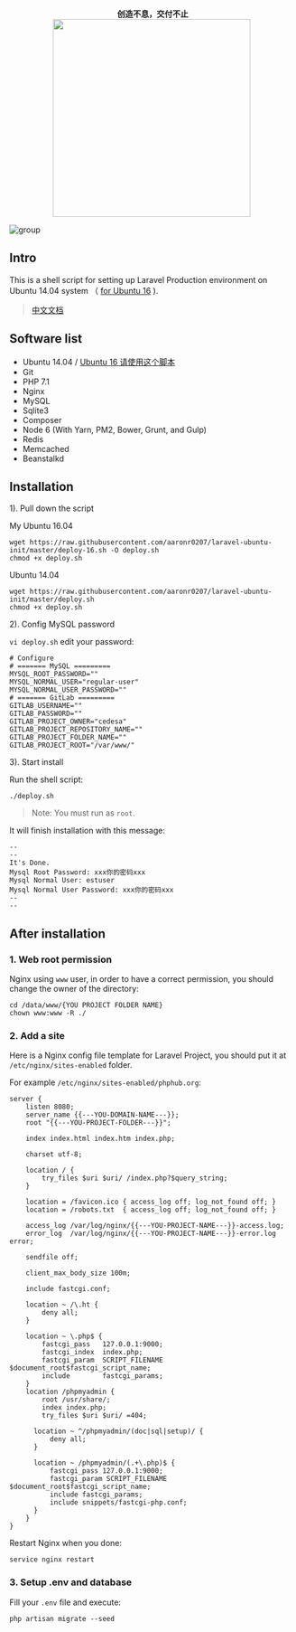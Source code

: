 <p align="center">
  <br>
  <b>创造不息，交付不止</b>
  <br>
  <a href="https://www.yousails.com">
    <img src="https://yousails.com/banners/brand.png" width=350>
  </a>
</p>

![group](https://cloud.githubusercontent.com/assets/324764/18408949/02d3cb2a-7770-11e6-96e2-54bbcfbfa1d1.png)

## Intro

This is a shell script for setting up Laravel Production environment on Ubuntu 14.04 system （ [ for Ubuntu 16](https://github.com/summerblue/laravel-ubuntu-init/blob/master/deploy-16.sh) ).

> [中文文档](https://phphub.org/topics/2814)

## Software list

* Ubuntu 14.04 / [Ubuntu 16 请使用这个脚本](https://github.com/summerblue/laravel-ubuntu-init/blob/master/deploy-16.sh)
* Git
* PHP 7.1
* Nginx
* MySQL
* Sqlite3
* Composer
* Node 6 (With Yarn, PM2, Bower, Grunt, and Gulp)
* Redis
* Memcached
* Beanstalkd

## Installation

1). Pull down the script

My Ubuntu 16.04

```
wget https://raw.githubusercontent.com/aaronr0207/laravel-ubuntu-init/master/deploy-16.sh -O deploy.sh
chmod +x deploy.sh
```

Ubuntu 14.04

```
wget https://raw.githubusercontent.com/aaronr0207/laravel-ubuntu-init/master/deploy.sh
chmod +x deploy.sh
```


2). Config MySQL password

`vi deploy.sh` edit your password:

```
# Configure
# ======= MySQL =========
MYSQL_ROOT_PASSWORD=""
MYSQL_NORMAL_USER="regular-user"
MYSQL_NORMAL_USER_PASSWORD=""
# ======= GitLab =========
GITLAB_USERNAME=""
GITLAB_PASSWORD=""
GITLAB_PROJECT_OWNER="cedesa"
GITLAB_PROJECT_REPOSITORY_NAME=""
GITLAB_PROJECT_FOLDER_NAME=""
GITLAB_PROJECT_ROOT="/var/www/"
```

3). Start install

Run the shell script:

```
./deploy.sh
```

> Note: You must run as `root`.

It will finish installation with this message:

```
--
--
It's Done.
Mysql Root Password: xxx你的密码xxx
Mysql Normal User: estuser
Mysql Normal User Password: xxx你的密码xxx
--
--
```

## After installation

### 1. Web root permission

Nginx using `www` user, in order to have a correct permission, you should change the owner of the directory:

```
cd /data/www/{YOU PROJECT FOLDER NAME}
chown www:www -R ./
```

### 2. Add a site

Here is a Nginx config file template for Laravel Project, you should put it at `/etc/nginx/sites-enabled` folder.

For example `/etc/nginx/sites-enabled/phphub.org`:

```
server {
    listen 8080;
    server_name {{---YOU-DOMAIN-NAME---}};
    root "{{---YOU-PROJECT-FOLDER---}}";

    index index.html index.htm index.php;

    charset utf-8;

    location / {
        try_files $uri $uri/ /index.php?$query_string;
    }

    location = /favicon.ico { access_log off; log_not_found off; }
    location = /robots.txt  { access_log off; log_not_found off; }

    access_log /var/log/nginx/{{---YOU-PROJECT-NAME---}}-access.log;
    error_log  /var/log/nginx/{{---YOU-PROJECT-NAME---}}-error.log error;

    sendfile off;

    client_max_body_size 100m;

    include fastcgi.conf;

    location ~ /\.ht {
        deny all;
    }

    location ~ \.php$ {
        fastcgi_pass   127.0.0.1:9000;
        fastcgi_index  index.php;
        fastcgi_param  SCRIPT_FILENAME  $document_root$fastcgi_script_name;
        include        fastcgi_params;
    }
    location /phpmyadmin {
        root /usr/share/;
        index index.php;
        try_files $uri $uri/ =404;

      location ~ ^/phpmyadmin/(doc|sql|setup)/ {
          deny all;
      }

      location ~ /phpmyadmin/(.+\.php)$ {
          fastcgi_pass 127.0.0.1:9000;
          fastcgi_param SCRIPT_FILENAME $document_root$fastcgi_script_name;
          include fastcgi_params;
          include snippets/fastcgi-php.conf;
      }
    }
}
```

Restart Nginx when you done:

```
service nginx restart
```

### 3. Setup .env and database

Fill your `.env` file and execute:

```
php artisan migrate --seed
```



